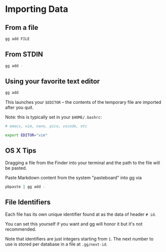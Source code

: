 # Importing Data

## From a file

```bash
gg add FILE
```

## From STDIN

```bash
gg add -
```

## Using your favorite text editor

```bash
gg add
```

This launches your `$EDITOR` – the contents of the temporary file are imported after you quit.

Note: this is typically set in your `$HOME/.bashrc`:

```bash
# emacs, vim, nano, pico, vscode, etc

export EDITOR="vim"
```

## OS X Tips

Dragging a file from the Finder into your terminal and the path to the file will be pasted.

Paste Markdown content from the system "pasteboard" into gg via

```sh
pbpaste | gg add -
```

## File Identifiers

Each file has its own unique identifier found at as the data of header `# id`.

You can set this yourself if you want and gg will honor it but it's not recommended.

Note that identifiers are just integers starting from `1`.
The next number to use is stored per database in a file at `.gg/next-id`.
